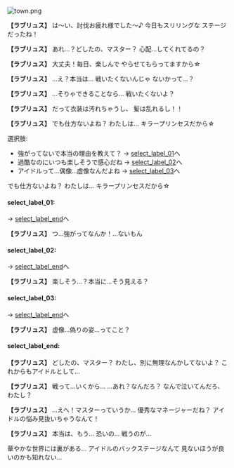 
![town.png](../images/backgrounds/town.png)

**【ラブリュス】**
は〜い、討伐お疲れ様でした〜♪
今日もスリリングな
ステージだったね！

**【ラブリュス】**
あれ…？どしたの、マスター？
心配…してくれてるの？

**【ラブリュス】**
大丈夫！毎日、楽しんで
やらせてもらってますから☆

**【ラブリュス】**
…え？本当は…
戦いたくないんじゃ
ないかって…？

**【ラブリュス】**
…そりゃできることなら…
戦いたくないよ？

**【ラブリュス】**
だって衣装は汚れちゃうし、
髪は乱れるし！！

**【ラブリュス】**
でも仕方ないよね？
わたしは…
キラープリンセスだから☆

選択肢:
- 強がってないで本当の理由を教えて？ → [select_label_01](#select_label_01)へ
- 過酷なのにいつも楽しそうで感心だね → [select_label_02](#select_label_02)へ
- アイドルって…偶像…虚像なんだよね → [select_label_03](#select_label_03)へ

でも仕方ないよね？
わたしは…
キラープリンセスだから☆

#### select_label_01:
 → [select_label_end](#select_label_end)へ

**【ラブリュス】**
つ…強がってなんか！…ないもん

#### select_label_02:
 → [select_label_end](#select_label_end)へ

**【ラブリュス】**
楽しそう…？本当に…そう見える？

#### select_label_03:
 → [select_label_end](#select_label_end)へ

**【ラブリュス】**
虚像…偽りの姿…ってこと？

#### select_label_end:

**【ラブリュス】**
どしたの、マスター？
わたし、別に無理なんかしてないよ？
これからもアイドルとして…

**【ラブリュス】**
戦って…いくから…
…あれ？なんだろ？
なんで泣いてんだろ、わたし？

**【ラブリュス】**
…えへ！マスターっていうか…
優秀なマネージャーだね？
アイドルの悩み見抜いちゃうなんて！

**【ラブリュス】**
本当は、もう…
恐いの…
戦うのが…

華やかな世界には裏がある…
アイドルのバックステージなんて
見ないほうが良いのかも知れない…